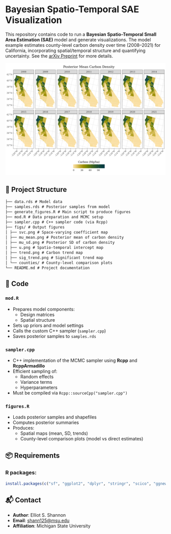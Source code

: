 # Bayesian Spatio-Temporal SAE Visualization

This repository contains code to run a **Bayesian Spatio-Temporal Small Area Estimation (SAE)** model and generate visualizations. The model example estimates county-level carbon density over time (2008–2021) for California, incorporating spatial/temporal structure and quantifying uncertainty. See the [arXiv Preprint](https://doi.org/10.48550/arXiv.2503.08653) for more details. 

![](./figs/mu_mean.png)

## 📁 Project Structure

```
├── data.rds # Model data
├── samples.rds # Posterior samples from model
├── generate_figures.R # Main script to produce figures
├── mod.R # Data preparation and MCMC setup
├── sampler.cpp # C++ sampler code (via Rcpp)
├── figs/ # Output figures
│ ├── svc.png # Space-varying coefficient map
│ ├── mu_mean.png # Posterior mean of carbon density
│ ├── mu_sd.png # Posterior SD of carbon density
| ├── u.png # Spatio-temporal intercept map
│ ├── trend.png # Carbon trend map
│ ├── sig_trend.png # Significant trend map
│ └── counties/ # County-level comparison plots
└── README.md # Project documentation
```

## 🔧 Code

### `mod.R`

- Prepares model components:
  - Design matrices
  - Spatial structure
- Sets up priors and model settings
- Calls the custom C++ sampler (`sampler.cpp`)
- Saves posterior samples to `samples.rds`

### `sampler.cpp`

- C++ implementation of the MCMC sampler using **Rcpp** and **RcppArmadillo** 
- Efficient sampling of:
  - Random effects
  - Variance terms
  - Hyperparameters
- Must be compiled via `Rcpp::sourceCpp("sampler.cpp")`

### `figures.R`

- Loads posterior samples and shapefiles
- Computes posterior summaries
- Produces:
  - Spatial maps (mean, SD, trends)
  - County-level comparison plots (model vs direct estimates)


## 📦 Requirements

### R packages:

```r
install.packages(c("sf", "ggplot2", "dplyr", "stringr", "scico", "ggnewscale", "Rcpp", "RcppArmadillo", "Matrix"))
```

## 📬 Contact

- **Author**: Elliot S. Shannon
- **Email**: shann125@msu.edu
- **Affiliation**: Michigan State University